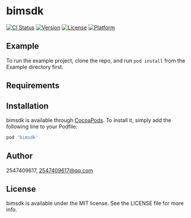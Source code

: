 # bimsdk

[![CI Status](https://img.shields.io/travis/2547409617/bimsdk.svg?style=flat)](https://travis-ci.org/2547409617/bimsdk)
[![Version](https://img.shields.io/cocoapods/v/bimsdk.svg?style=flat)](https://cocoapods.org/pods/bimsdk)
[![License](https://img.shields.io/cocoapods/l/bimsdk.svg?style=flat)](https://cocoapods.org/pods/bimsdk)
[![Platform](https://img.shields.io/cocoapods/p/bimsdk.svg?style=flat)](https://cocoapods.org/pods/bimsdk)

## Example

To run the example project, clone the repo, and run `pod install` from the Example directory first.

## Requirements

## Installation

bimsdk is available through [CocoaPods](https://cocoapods.org). To install
it, simply add the following line to your Podfile:

```ruby
pod 'bimsdk'
```

## Author

2547409617, 2547409617@qq.com

## License

bimsdk is available under the MIT license. See the LICENSE file for more info.
